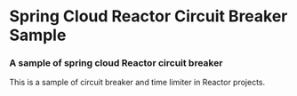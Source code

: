 # Spring Cloud Reactor Circuit Breaker Sample

### A sample of spring cloud Reactor circuit breaker

This is a sample of circuit breaker and time limiter in Reactor projects.
